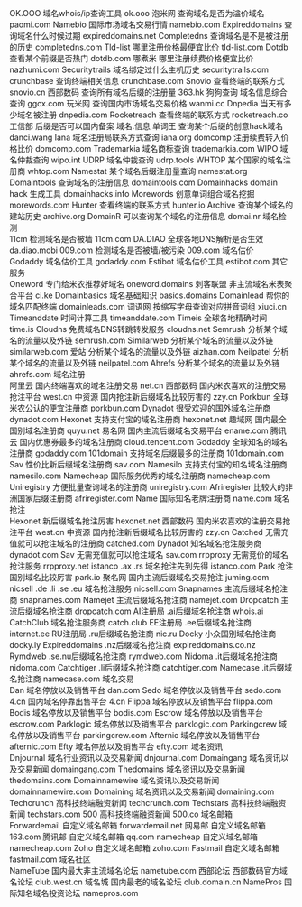 OK.OOO	域名whois/ip查询工具	ok.ooo
泡米网	查询域名是否为溢价域名	paomi.com
Namebio	国际市场域名交易行情	namebio.com
Expireddomains	查询域名什么时候过期	expireddomains.net
Completedns	查询域名是不是被注册的历史	completedns.com
Tld-list	哪里注册价格最便宜比价	tld-list.com
Dotdb	查看某个前缀是否热门	dotdb.com
哪煮米	哪里注册续费价格便宜比价	nazhumi.com
Securitytrails	域名绑定过什么主机历史	securitytrails.com
crunchbase	查询终端相关信息	crunchbase.com
Snovio	查看终端的联系方式	snovio.cn
西部数码	查询所有域名后缀的注册量	363.hk
狗狗查询	域名信息综合查询	ggcx.com
玩米网	查询国内市场域名交易价格	wanmi.cc
Dnpedia	当天有多少域名被注册	dnpedia.com
Rocketreach	查看终端的联系方式	rocketreach.co
工信部	后缀是否可以国内备案	域名.信息
单词王	查询某个后缀的创意hack域名	danci.wang
Iana	域名注册局联系方式查询	iana.org
domcomp	注册续费转入价格比价	domcomp.com
Trademarkia	域名商标查询	trademarkia.com
WIPO	域名仲裁查询	wipo.int
UDRP	域名仲裁查询	udrp.tools
WHTOP	某个国家的域名注册商	whtop.com
Namestat	某个域名后缀注册量查询	namestat.org
Domaintools	查询域名的注册信息	domaintools.com
Domainhacks	domain hack 生成工具	domainhacks.info
Morewords	创意单词组合域名挖掘	morewords.com
Hunter	查看终端的联系方式	hunter.io
Archive	查询某个域名的建站历史	archive.org
DomainR	可以查询某个域名的注册信息	domai.nr
域名检测		
11cm	检测域名是否被墙	11cm.com
DA.DIAO	全球各地DNS解析是否生效	da.diao.mobi
009.com	检测域名是否被墙/被污染	009.com
域名估价		
Godaddy	域名估价工具	godaddy.com
Estibot	域名估价工具	estibot.com
其它服务		
Oneword	专门给米农推荐好域名	oneword.domains
刺客联盟	非主流域名米表聚合平台	ci.ke
Domainbasics	域名基础知识	basics.domains
Domainlead	帮你的域名匹配终端	domainleads.com
词语网	按缩写字母查询对应拼音词组	xiuci.cn
Timeanddate	时间计算工具	timeanddate.com
Timeis	全球各地精确时间	time.is
Cloudns	免费域名DNS转跳转发服务	cloudns.net
Semrush	分析某个域名的流量以及外链	semrush.com
Similarweb	分析某个域名的流量以及外链	similarweb.com
爱站	分析某个域名的流量以及外链	aizhan.com
Neilpatel	分析某个域名的流量以及外链	neilpatel.com
Ahrefs	分析某个域名的流量以及外链	ahrefs.com
域名注册		
阿里云	国内终端喜欢的域名注册交易	net.cn
西部数码	国内米农喜欢的注册交易抢注平台	west.cn
中资源	国内抢注新后缀域名比较厉害的	zzy.cn
Porkbun	全球米农公认的便宜注册商	porkbun.com
Dynadot	很受欢迎的国外域名注册商	dynadot.com
Hexonet	支持支付宝的域名注册商	hexonet.net
趣域网	国内最全国别域名注册商	quyu.net
易名网	国内主流后缀域名交易平台	ename.com
腾讯云	国内优惠券最多的域名注册商	cloud.tencent.com
Godaddy	全球知名的域名注册商	godaddy.com
101domain	支持域名后缀最多的注册商	101domain.com
Sav	性价比新后缀域名注册商	sav.com
Namesilo	支持支付宝的知名域名注册商	namesilo.com
Namecheap	国际服务优秀的域名注册商	namecheap.com
Uniregistry	方便批量查询域名的注册商	uniregistry.com
Afriregister	比较大的非洲国家后缀注册商	afriregister.com
Name	国际知名老牌注册商	name.com
域名抢注		
Hexonet	新后缀域名抢注厉害	hexonet.net
西部数码	国内米农喜欢的注册交易抢注平台	west.cn
中资源	国内抢注新后缀域名比较厉害的	zzy.cn
Catched	无需充值就可以抢注域名的注册商	catched.com
Dynadot	知名域名抢注服务商	dynadot.com
Sav	无需充值就可以抢注域名	sav.com
rrpproxy	无需竞价的域名抢注服务	rrpproxy.net
istanco	.ax .rs 域名抢注先到先得	istanco.com
Park	抢注国别域名比较厉害	park.io
聚名网	国内主流后缀域名交易抢注	juming.com
nicsell	.de .li .se .eu 域名抢注服务	nicsell.com
Snapnames	主流后缀域名抢注商	snapnames.com
Namejet	主流后缀域名抢注商	namejet.com
Dropcatch	主流后缀域名抢注商	dropcatch.com
AI注册局	.ai后缀域名抢注商	whois.ai
CatchClub	域名抢注服务商	catch.club
EE注册局	.ee后缀域名抢注商	internet.ee
RU注册局	.ru后缀域名抢注商	nic.ru
Docky	小众国别域名抢注商	docky.ly
Expireddomains	.nz后缀域名抢注商	expireddomains.co.nz
Rymdweb	.se.nu后缀域名抢注商	rymdweb.com
Nidoma	.it后缀域名抢注商	nidoma.com
Catchtiger	.li后缀域名抢注商	catchtiger.com
Namecase	.it后缀域名抢注商	namecase.com
域名交易		
Dan	域名停放以及销售平台	dan.com
Sedo	域名停放以及销售平台	sedo.com
4.cn	国内域名停靠出售平台	4.cn
Flippa	域名停放以及销售平台	flippa.com
Bodis	域名停放以及销售平台	bodis.com
Escrow	域名停放以及销售平台	escrow.com
Parklogic	域名停放以及销售平台	parklogic.com
Parkingcrew	域名停放以及销售平台	parkingcrew.com
Afternic	域名停放以及销售平台	afternic.com
Efty	域名停放以及销售平台	efty.com
域名资讯		
Dnjournal	域名行业资讯以及交易新闻	dnjournal.com
Domaingang	域名资讯以及交易新闻	domaingang.com
Thedomains	域名资讯以及交易新闻	thedomains.com
Domainnamewire	域名资讯以及交易新闻	domainnamewire.com
Domaining	域名资讯以及交易新闻	domaining.com
Techcrunch	高科技终端融资新闻	techcrunch.com
Techstars	高科技终端融资新闻	techstars.com
500	高科技终端融资新闻	500.co
域名邮箱		
Forwardemail	自定义域名邮箱	forwardemail.net
网易邮	自定义域名邮箱	163.com
腾讯邮	自定义域名邮箱	qq.com
namecheap	自定义域名邮箱	namecheap.com
Zoho	自定义域名邮箱	zoho.com
Fastmail	自定义域名邮箱	fastmail.com
域名社区		
NameTube	国内最大非主流域名论坛	nametube.com
西部论坛	西部数码官方域名论坛	club.west.cn
域名城	国内最老的域名论坛	club.domain.cn
NamePros	国际知名域名投资论坛	namepros.com